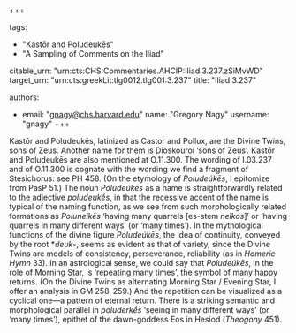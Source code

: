 +++

tags:
- "Kastōr and Poludeukēs"
- "A Sampling of Comments on the Iliad"

citable_urn: "urn:cts:CHS:Commentaries.AHCIP:Iliad.3.237.zSiMvWD"
target_urn: "urn:cts:greekLit:tlg0012.tlg001:3.237"
title: "Iliad 3.237"

authors:
- email: "gnagy@chs.harvard.edu"
  name: "Gregory Nagy"
  username: "gnagy"
+++

<p>Kastōr and Poludeukēs, latinized as Castor and Pollux, are the Divine Twins, sons of Zeus. Another name for them is Dioskouroi ‘sons of Zeus’. Kastōr and Poludeukēs are also mentioned at O.11.300. The wording of I.03.237 and of O.11.300 is cognate with the wording we find a fragment of Stesichorus: see PH 458. (On the etymology of <em>Poludeúkēs</em>, I epitomize from PasP 51.) The noun <em>Poludeúkēs</em> as a name is straightforwardly related to the adjective <em>poludeukḗs</em>, in that the recessive accent of the name is typical of the naming function, as we see from such morphologically related formations as <em>Poluneíkēs</em> ‘having many quarrels [es-stem <em>neîkos</em>]’ or ‘having quarrels in many different ways’ (or ‘many times’). In the mythological functions of the divine figure <em>Poludeúkēs</em>, the idea of continuity, conveyed by the root *<em>deuk</em>-, seems as evident as that of variety, since the Divine Twins are models of consistency, perseverance, reliability (as in <em>Homeric Hymn</em> 33). In an astrological sense, we could say that <em>Poludeúkēs</em>, in the role of Morning Star, is ‘repeating many times’, the symbol of many happy returns. (On the Divine Twins as alternating Morning Star / Evening Star, I offer an analysis in GM 258–259.) And the repetition can be visualized as a cyclical one—a pattern of eternal return. There is a striking semantic and morphological parallel in <em>poluderkḗs</em> ‘seeing in many different ways’ (or ‘many times’), epithet of the dawn-goddess Eos in Hesiod (<em>Theogony</em> 451). </p>